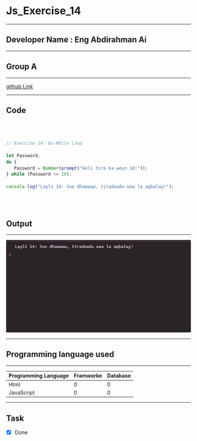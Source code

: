 
 # Js_Exercise_14
 
 ***
 
 ## Developer Name : Eng Abdirahman Ai
 
 ***
 
 ## Group A
 
 ***
 [github Link](https://github.com/engai2025/All-js)
 
 ***
 
 ## Code
 
 ~~~ Javascript
 


// Exercise 14: Do-While Loop  

let Password;
do {
    Password = Number(prompt("Geli tiro ka weyn 10:"));
} while (Password <= 10);

console.log("Layli 14: Soo dhawaaw, tiradaadu waa la aqbalay!");



 
 
 ~~~
 
 
  
 
 ## Output
 
 ***
 ![Output The Code](../14-Exercise/Assets/Capture.PNG)
 
 ***
 
  
 
 ## Programming language used
 
 ***
 
 |Programming Language |Framworke | Database
 |:-------------------|:----------|:--------
 |Html                |0          |0
 |JavaScript          |0          |0
 
 ***
 
 ## Task
 
 - [x] Done
 